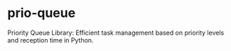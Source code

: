 # prio-queue
Priority Queue Library: Efficient task management based on priority levels and reception time in Python.
